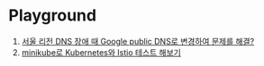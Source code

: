 # Playground

1. [서울 리전 DNS 장애 때 Google public DNS로 변경하여 문제를 해결?](https://github.com/jaemyunlee/playground/tree/master/aws_dns_problem)
2. [minikube로 Kubernetes와 Istio 테스트 해보기](https://github.com/jaemyunlee/playground/tree/master/kubernetes/)